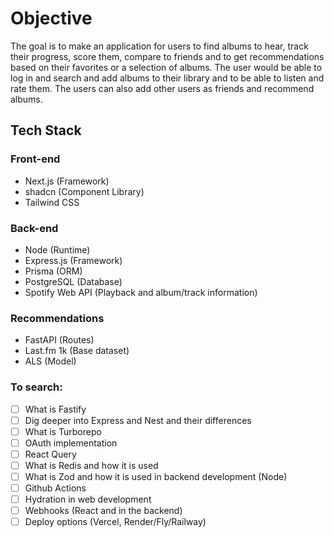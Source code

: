 # Objective

The goal is to make an application for users to find albums to hear, track their progress, score them, compare to friends and to get recommendations based on their favorites or a selection of albums.
The user would be able to log in and search and add albums to their library and to be able to listen and rate them. The users can also add other users as friends and recommend albums.

## Tech Stack

### Front-end

- Next.js (Framework)
- shadcn (Component Library)
- Tailwind CSS

### Back-end

- Node (Runtime)
- Express.js (Framework)
- Prisma (ORM)
- PostgreSQL (Database)
- Spotify Web API (Playback and album/track information)

### Recommendations

- FastAPI (Routes)
- Last.fm 1k (Base dataset)
- ALS (Model)

### To search:

- [ ] What is Fastify
- [ ] Dig deeper into Express and Nest and their differences
- [ ] What is Turborepo
- [ ] OAuth implementation
- [ ] React Query
- [ ] What is Redis and how it is used
- [ ] What is Zod and how it is used in backend development (Node)
- [ ] Github Actions
- [ ] Hydration in web development
- [ ] Webhooks (React and in the backend)
- [ ] Deploy options (Vercel, Render/Fly/Railway)

